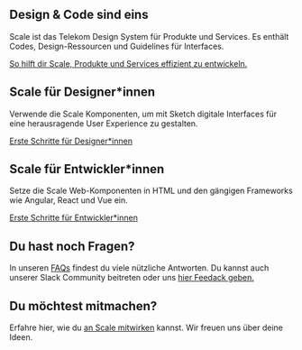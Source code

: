 ## Design & Code sind eins

Scale ist das Telekom Design System für Produkte und Services. Es enthält Codes, Design-Ressourcen und Guidelines für Interfaces.

[So hilft dir Scale, Produkte und Services effizient zu entwickeln.](/story/about-scale--page)

## Scale für Designer*innen

Verwende die Scale Komponenten, um mit Sketch digitale Interfaces für eine herausragende User Experience zu gestalten.

[Erste Schritte für Designer*innen](/story/scale-for-designers-getting-started--page)

## Scale für Entwickler*innen

Setze die Scale Web-Komponenten in HTML und den gängigen Frameworks wie Angular, React und Vue ein.

[Erste Schritte für Entwickler*innen](/story/scale-for-developers-setup--page)

## Du hast noch Fragen?

In unseren [FAQs](/story/faq--page) findest du viele nützliche Antworten. Du kannst auch unserer Slack Community beitreten oder uns [hier Feedack geben.](/story/community-your-feedback--page)

## Du möchtest mitmachen?

Erfahre hier, wie du [an Scale mitwirken](/story/community-contributing-to-scale--page) kannst. Wir freuen uns über deine Ideen.

